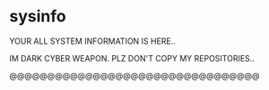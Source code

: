 # sysinfo
YOUR ALL SYSTEM INFORMATION IS HERE..


IM DARK CYBER WEAPON. PLZ DON'T COPY MY REPOSITORIES..

@@@@@@@@@@@@@@@@@@@@@@@@@@@@@@@@@
